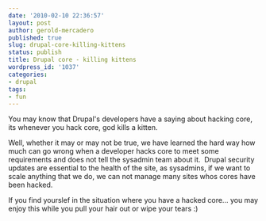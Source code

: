 ```yaml
---
date: '2010-02-10 22:36:57'
layout: post
author: gerold-mercadero
published: true
slug: drupal-core-killing-kittens
status: publish
title: Drupal core - killing kittens
wordpress_id: '1037'
categories:
- drupal
tags:
- fun
---
```


You may know that Drupal's developers have a saying about hacking core, its whenever you hack core, god kills a kitten.

Well, whether it may or may not be true, we have learned the hard way how much can go wrong when a developer hacks core to meet some requirements and does not tell the sysadmin team about it.  Drupal security updates are essential to the health of the site, as sysadmins, if we want to scale anything that we do, we can not manage many sites whos cores have been hacked.

If you find yourslef in the situation where you have a hacked core... you may enjoy this while you pull your hair out or wipe your tears :)


